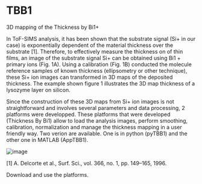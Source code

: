 # TBB1
3D mapping of the Thickness by Bi1+

In ToF-SIMS analysis, it has been shown that the substrate signal (Si+ in our case) is exponentially dependent of the material thickness over the substrate [1]. Therefore, to effectively measure the thickness on of thin films, an image of the substrate signal Si+ can be obtained using Bi1 + primary ions (Fig. 1A). Using a calibration (Fig. 1B) conducted the molecule reference samples of known thickness (ellipsometry or other technique), these Si+ ion images can transformed in 3D maps of the deposited thickness. The example shown figure 1 illustrates the 3D map thickness of a lysozyme layer on silicon.

Since the construction of these 3D maps from Si+ ion images is not straightforward and involves several parameters and data processing, 2 platforms were developped. These platforms that were developed (Thickness By Bi1) allow to load the analysis images, perform smoothing, calibration, normalization and manage the thickness mapping in a user friendly way. Two verion are available. One is in python (pyTBB1) and the other one in MATLAB (AppTBB1).

![image](https://user-images.githubusercontent.com/80101412/144432057-2af652da-ca4e-40cb-b0a9-ac99995c13d0.png)

[1] A. Delcorte et al., Surf. Sci., vol. 366, no. 1, pp. 149–165, 1996.

Download and use the platforms.
